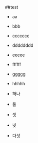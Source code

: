 ##test

- aa

- bbb
- ccccccc
- dddddddd
- eeeee
- ffffff
- ggggg
- hhhhh

- 하나
- 둘

- 셋

- 넷
- 다섯 
